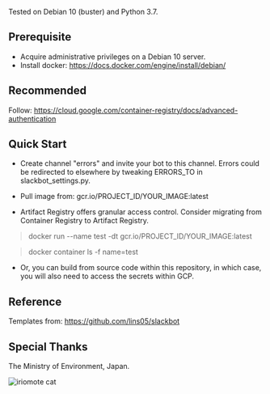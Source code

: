 Tested on Debian 10 (buster) and Python 3.7.

## Prerequisite

* Acquire administrative privileges on a Debian 10 server.
* Install docker: https://docs.docker.com/engine/install/debian/

## Recommended

Follow: https://cloud.google.com/container-registry/docs/advanced-authentication

## Quick Start

* Create channel "errors" and invite your bot to this channel.  Errors could be redirected to elsewhere by tweaking ERRORS_TO in slackbot_settings.py.

* Pull image from: gcr.io/PROJECT_ID/YOUR_IMAGE:latest

* Artifact Registry offers granular access control.  Consider migrating from Container Registry to Artifact Registry.

> docker run --name test -dt gcr.io/PROJECT_ID/YOUR_IMAGE:latest

> docker container ls -f name=test

* Or, you can build from source code within this repository, in which case, you will also need to access the secrets within GCP.

## Reference

Templates from: https://github.com/lins05/slackbot

## Special Thanks

The Ministry of Environment, Japan.

![iriomote cat](https://www.env.go.jp/park/iriomote/guide/img/M19.jpg)
